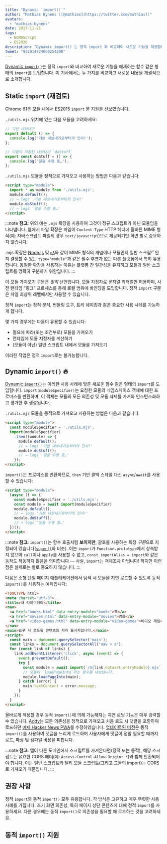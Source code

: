 ```yaml
---
title: "Dynamic `import()`"
author: "Mathias Bynens ([@mathias](https://twitter.com/mathias))"
avatars:
  - "mathias-bynens"
date: 2017-11-21
tags:
  - ECMAScript
  - ES2020
description: "Dynamic import() 는 정적 import 와 비교하여 새로운 기능을 제공합니다. 이 기사에서는 두 가지를 비교하고 새로운 내용을 개괄적으로 소개합니다."
tweet: "932914724060254208"
---
```

[Dynamic `import()`](https://github.com/tc39/proposal-dynamic-import)는 정적 `import`와 비교하여 새로운 기능을 해제하는 함수 같은 형태의 `import`를 도입합니다. 이 기사에서는 두 가지를 비교하고 새로운 내용을 개괄적으로 소개합니다.

<!--truncate-->
## Static `import` (재검토)

Chrome 61은 [모듈](/features/modules) 내에서 ES2015 `import` 문 지원을 선보였습니다.

`./utils.mjs` 위치에 있는 다음 모듈을 고려하세요:

```js
// 기본 내보내기
export default () => {
  console.log('기본 내보내기로부터의 인사!');
};

// 이름이 지정된 내보내기 `doStuff`
export const doStuff = () => {
  console.log('일을 수행 중…');
};
```

`./utils.mjs` 모듈을 정적으로 가져오고 사용하는 방법은 다음과 같습니다:

```html
<script type="module">
  import * as module from './utils.mjs';
  module.default();
  // → logs '기본 내보내기로부터의 인사!'
  module.doStuff();
  // → logs '일을 수행 중…'
</script>
```

:::note
**참고:** 위의 예는 `.mjs` 확장을 사용하여 그것이 정규 스크립트가 아닌 모듈임을 나타냅니다. 웹에서 파일 확장은 파일이 `Content-Type` HTTP 헤더에 올바른 MIME 형식(예: 자바스크립트 파일의 경우 `text/javascript`)으로 제공되기만 하면 별로 중요하지 않습니다.

.mjs 확장은 [Node.js](https://nodejs.org/api/esm.html#esm_enabling) 및 [`d8`](/docs/d8)와 같이 MIME 형식의 개념이나 모듈인지 일반 스크립트인지 결정할 수 있는 `type="module"`과 같은 필수 후크가 없는 다른 플랫폼에서 특히 유용합니다. 동일한 확장을 사용하는 이유는 플랫폼 간 일관성을 유지하고 모듈과 일반 스크립트를 명확히 구분하기 위함입니다.
:::

이 모듈 가져오기 구문은 *정적* 선언입니다. 모듈 지정자로 문자열 리터럴만 허용하며, 사전 런타임 “링크” 프로세스를 통해 로컬 범위에 바인딩을 도입합니다. 정적 `import` 구문은 파일 최상위 레벨에서만 사용할 수 있습니다.

정적 `import`는 정적 분석, 번들링 도구, 트리 쉐이킹과 같은 중요한 사용 사례를 가능하게 합니다.

몇 가지 경우에는 다음이 유용할 수 있습니다:

- 필요에 따라(또는 조건부로) 모듈을 가져오기
- 런타임에 모듈 지정자를 계산하기
- (모듈이 아닌) 일반 스크립트 내에서 모듈을 가져오기

이러한 작업은 정적 `import`로는 불가능합니다.

## Dynamic `import()` 🔥

[Dynamic `import()`](https://github.com/tc39/proposal-dynamic-import)는 이러한 사용 사례에 맞춘 새로운 함수 같은 형태의 `import`를 도입합니다. `import(moduleSpecifier)`는 요청한 모듈의 네임스페이스 객체에 대한 프로미스를 반환하며, 이 객체는 모듈의 모든 의존성 및 모듈 자체를 가져와 인스턴스화하고 평가한 후 생성됩니다.

`./utils.mjs` 모듈을 동적으로 가져오고 사용하는 방법은 다음과 같습니다:

```html
<script type="module">
  const moduleSpecifier = './utils.mjs';
  import(moduleSpecifier)
    .then((module) => {
      module.default();
      // → logs '기본 내보내기로부터의 인사!'
      module.doStuff();
      // → logs '일을 수행 중…'
    });
</script>
```

`import()`는 프로미스를 반환하므로, `then` 기반 콜백 스타일 대신 `async`/`await`를 사용할 수 있습니다:

```html
<script type="module">
  (async () => {
    const moduleSpecifier = './utils.mjs';
    const module = await import(moduleSpecifier)
    module.default();
    // → logs '기본 내보내기로부터의 인사!'
    module.doStuff();
    // → logs '일을 수행 중…'
  })();
</script>
```

:::note
**참고:** `import()`는 함수 호출처럼 **보이지만**, 괄호를 사용하는 특정 *구문*으로 지정되어 있습니다([`super()`](https://developer.mozilla.org/en-US/docs/Web/JavaScript/Reference/Operators/super)와 비슷). 이는 `import`가 `Function.prototype`에서 상속받지 않으며 `call`이나 `apply`를 사용할 수 없고, `const importAlias = import`와 같은 동작도 작동하지 않음을 의미합니다 — 사실, `import`는 객체조차 아닙니다! 하지만 이런 점은 실제로는 별로 중요하지 않습니다.
:::

다음은 소형 단일 페이지 애플리케이션에서 탐색 시 모듈을 지연 로드할 수 있도록 동적 `import()`를 사용하는 예제입니다:

```html
<!DOCTYPE html>
<meta charset="utf-8">
<title>내 라이브러리</title>
<nav>
  <a href="books.html" data-entry-module="books">책</a>
  <a href="movies.html" data-entry-module="movies">영화</a>
  <a href="video-games.html" data-entry-module="video-games">비디오 게임</a>
</nav>
<main>요구 시 로드될 콘텐츠의 자리 표시자입니다.</main>
<script>
  const main = document.querySelector('main');
  const links = document.querySelectorAll('nav > a');
  for (const link of links) {
    link.addEventListener('click', async (event) => {
      event.preventDefault();
      try {
        const module = await import(`/${link.dataset.entryModule}.mjs`);
        // 모듈이 `loadPageInto`라는 함수를 내보냅니다.
        module.loadPageInto(main);
      } catch (error) {
        main.textContent = error.message;
      }
    });
  }
</script>
```

올바르게 적용할 경우 동적 `import()`에 의해 가능해지는 지연 로딩 기능은 매우 강력할 수 있습니다. [Addy](https://twitter.com/addyosmani)는 모든 의존성을 정적으로 가져오고 처음 로드 시 댓글을 포함하여 로드하던 [예제 Hacker News PWA](https://hnpwa-vanilla.firebaseapp.com/)를 수정하였습니다. [업데이트된 버전](https://dynamic-import.firebaseapp.com/)은 동적 `import()`를 사용하여 댓글을 느리게 로드하며 사용자에게 댓글이 정말 필요할 때까지 로드, 파싱 및 컴파일 비용을 피합니다.

:::note
**참고:** 앱이 다른 도메인에서 스크립트를 가져온다면(정적 또는 동적), 해당 스크립트는 유효한 CORS 헤더(예: `Access-Control-Allow-Origin: *`)와 함께 반환되어야 합니다. 이는 일반 스크립트와 달리 모듈 스크립트(그리고 그들의 import)는 CORS로 가져오기 때문입니다.
:::

## 권장 사항

정적 `import`와 동적 `import()` 모두 유용합니다. 각 방식은 고유하고 매우 뚜렷한 사용 사례를 가집니다. 초기 화면 의존성, 특히 페이지 상단 콘텐츠에 대해 정적 `import`를 사용하세요. 다른 경우에는 동적 `import()`로 의존성을 필요할 때 로드하는 것을 고려하세요.

## 동적 `import()` 지원

<feature-support chrome="63"
                 firefox="67"
                 safari="11.1"
                 nodejs="13.2 https://nodejs.medium.com/announcing-core-node-js-support-for-ecmascript-modules-c5d6dc29b663"
                 babel="yes https://babeljs.io/docs/en/babel-plugin-syntax-dynamic-import"></feature-support>
